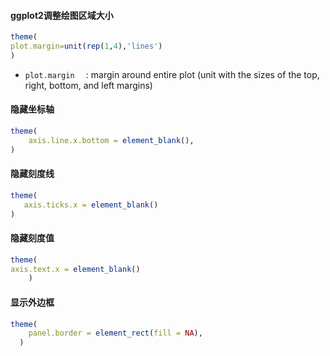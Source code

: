 #### ggplot2调整绘图区域大小

```R
theme(
plot.margin=unit(rep(1,4),'lines')
)
```

+ `plot.margin	` : margin around entire plot (unit with the sizes of the top, right, bottom, and left margins)

#### 隐藏坐标轴

```R
theme(
    axis.line.x.bottom = element_blank(),
)
```

#### 隐藏刻度线

```R
theme(
   axis.ticks.x = element_blank()
)
```

#### 隐藏刻度值

```R
theme(
axis.text.x = element_blank()
    )
```

#### 显示外边框

```R
theme(
    panel.border = element_rect(fill = NA), 
  )
```







